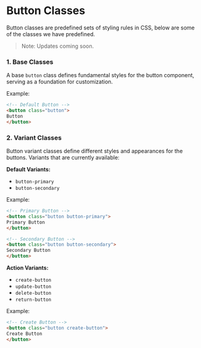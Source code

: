 # Button Classes

Button classes are predefined sets of styling rules in CSS, below are some of the classes we have predefined.

> Note: 
> Updates coming soon.

### 1. Base Classes
A base `button` class defines fundamental styles for the button component, serving as a foundation for customization.

Example:
```html
<!-- Default Button -->
<button class="button">
Button
</button>
```

### 2. Variant Classes
Button variant classes define different styles and appearances for the buttons. Variants that are currently available:

<b>Default Variants:</b><br>
- `button-primary`
- `button-secondary`

Example:
```html
<!-- Primary Button -->
<button class="button button-primary">
Primary Button
</button>

<!-- Secondary Button -->
<button class="button button-secondary">
Secondary Button
</button>
```

<b>Action Variants:</b><br>
- `create-button`
- `update-button`
- `delete-button`
- `return-button`

Example:
```html
<!-- Create Button -->
<button class="button create-button">
Create Button
</button>
```
